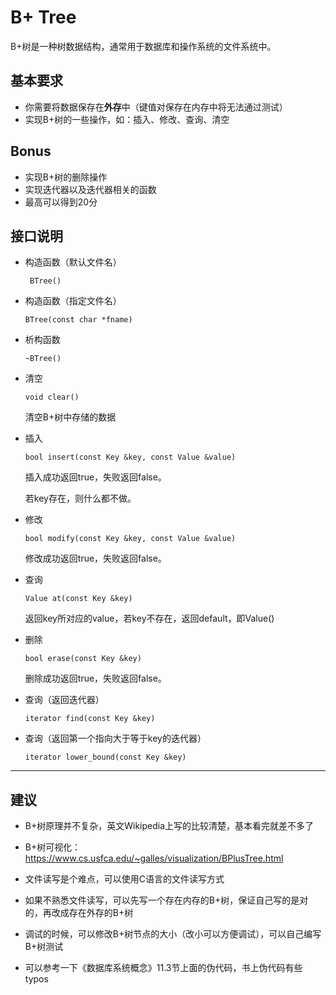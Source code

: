 # B+ Tree

B+树是一种树数据结构，通常用于数据库和操作系统的文件系统中。

## 基本要求

* 你需要将数据保存在**外存**中（键值对保存在内存中将无法通过测试）
* 实现B+树的一些操作，如：插入、修改、查询、清空

## Bonus

* 实现B+树的删除操作
* 实现迭代器以及迭代器相关的函数
* 最高可以得到20分

## 接口说明

* 构造函数（默认文件名）

  ` BTree()` 

* 构造函数（指定文件名）

  `BTree(const char *fname)`

* 析构函数

  `~BTree()`

* 清空

  `void clear()`

  清空B+树中存储的数据

* 插入

  `bool insert(const Key &key, const Value &value)`

  插入成功返回true，失败返回false。

  若key存在，则什么都不做。

* 修改

  `bool modify(const Key &key, const Value &value)`

  修改成功返回true，失败返回false。

* 查询

  `Value at(const Key &key)`

  返回key所对应的value，若key不存在，返回default，即Value()

* 删除

  `bool erase(const Key &key)`

  删除成功返回true，失败返回false。

* 查询（返回迭代器）

  `iterator find(const Key &key)`

* 查询（返回第一个指向大于等于key的迭代器）

  `iterator lower_bound(const Key &key)`

---

## 建议

* B+树原理并不复杂，英文Wikipedia上写的比较清楚，基本看完就差不多了

* B+树可视化：https://www.cs.usfca.edu/~galles/visualization/BPlusTree.html

* 文件读写是个难点，可以使用C语言的文件读写方式

* 如果不熟悉文件读写，可以先写一个存在内存的B+树，保证自己写的是对的，再改成存在外存的B+树

* 调试的时候，可以修改B+树节点的大小（改小可以方便调试），可以自己编写B+树测试

* 可以参考一下《数据库系统概念》11.3节上面的伪代码，书上伪代码有些typos



